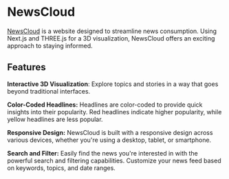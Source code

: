 # NewsCloud
[NewsCloud](https://news-cloud-v2.vercel.app/) is a website designed to streamline news consumption. Using Next.js and THREE.js for a 3D visualization, NewsCloud offers an exciting approach to staying informed.

## Features
**Interactive 3D Visualization**: Explore topics and stories in a way that goes beyond traditional interfaces.

**Color-Coded Headlines:** Headlines are color-coded to provide quick insights into their popularity. Red headlines indicate higher popularity, while yellow headlines are less popular.

**Responsive Design:** NewsCloud is built with a responsive design across various devices, whether you're using a desktop, tablet, or smartphone.

**Search and Filter:** Easily find the news you're interested in with the powerful search and filtering capabilities. Customize your news feed based on keywords, topics, and date ranges.
